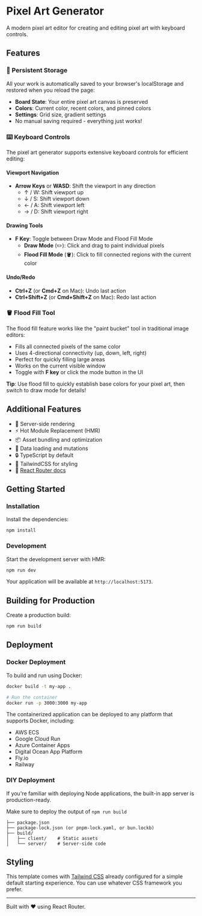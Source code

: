 # Pixel Art Generator

A modern pixel art editor for creating and editing pixel art with keyboard controls.

## Features

### 🎨 Persistent Storage
All your work is automatically saved to your browser's localStorage and restored when you reload the page:
- **Board State**: Your entire pixel art canvas is preserved
- **Colors**: Current color, recent colors, and pinned colors
- **Settings**: Grid size, gradient settings
- No manual saving required - everything just works!

### ⌨️ Keyboard Controls
The pixel art generator supports extensive keyboard controls for efficient editing:

#### Viewport Navigation
- **Arrow Keys** or **WASD**: Shift the viewport in any direction
  - ↑ / W: Shift viewport up
  - ↓ / S: Shift viewport down
  - ← / A: Shift viewport left
  - → / D: Shift viewport right

#### Drawing Tools
- **F Key**: Toggle between Draw Mode and Flood Fill Mode
  - **Draw Mode** (✏️): Click and drag to paint individual pixels
  - **Flood Fill Mode** (🪣): Click to fill connected regions with the current color

#### Undo/Redo
- **Ctrl+Z** (or **Cmd+Z** on Mac): Undo last action
- **Ctrl+Shift+Z** (or **Cmd+Shift+Z** on Mac): Redo last action

### 🪣 Flood Fill Tool
The flood fill feature works like the "paint bucket" tool in traditional image editors:
- Fills all connected pixels of the same color
- Uses 4-directional connectivity (up, down, left, right)
- Perfect for quickly filling large areas
- Works on the current visible window
- Toggle with **F key** or click the mode button in the UI

**Tip**: Use flood fill to quickly establish base colors for your pixel art, then switch to draw mode for details!

## Additional Features

- 🚀 Server-side rendering
- ⚡️ Hot Module Replacement (HMR)
- 📦 Asset bundling and optimization
- 🔄 Data loading and mutations
- 🔒 TypeScript by default
- 🎉 TailwindCSS for styling
- 📖 [React Router docs](https://reactrouter.com/)

## Getting Started

### Installation

Install the dependencies:

```bash
npm install
```

### Development

Start the development server with HMR:

```bash
npm run dev
```

Your application will be available at `http://localhost:5173`.

## Building for Production

Create a production build:

```bash
npm run build
```

## Deployment

### Docker Deployment

To build and run using Docker:

```bash
docker build -t my-app .

# Run the container
docker run -p 3000:3000 my-app
```

The containerized application can be deployed to any platform that supports Docker, including:

- AWS ECS
- Google Cloud Run
- Azure Container Apps
- Digital Ocean App Platform
- Fly.io
- Railway

### DIY Deployment

If you're familiar with deploying Node applications, the built-in app server is production-ready.

Make sure to deploy the output of `npm run build`

```
├── package.json
├── package-lock.json (or pnpm-lock.yaml, or bun.lockb)
├── build/
│   ├── client/    # Static assets
│   └── server/    # Server-side code
```

## Styling

This template comes with [Tailwind CSS](https://tailwindcss.com/) already configured for a simple default starting experience. You can use whatever CSS framework you prefer.

---

Built with ❤️ using React Router.

